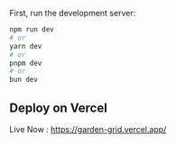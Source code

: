 First, run the development server:

```bash
npm run dev
# or
yarn dev
# or
pnpm dev
# or
bun dev
```

## Deploy on Vercel

Live Now : https://garden-grid.vercel.app/
